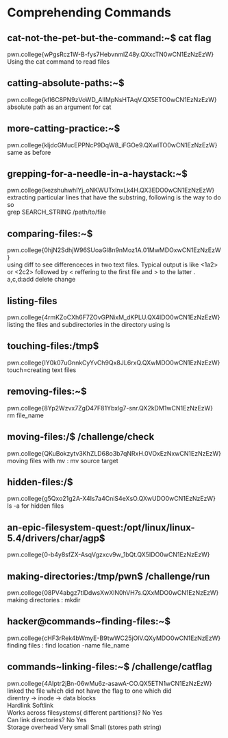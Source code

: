 # Comprehending Commands
## cat-not-the-pet-but-the-command:~$ cat flag
pwn.college{wPgsRcz1W-B-fys7HebvnmlZ48y.QXxcTN0wCN1EzNzEzW}  
Using the cat command to read files
## catting-absolute-paths:~$ 
pwn.college{kfI6C8PN9zVoWD_AIlMpNsHTAqV.QX5ETO0wCN1EzNzEzW}  
absolute path as an argument for cat
## more-catting-practice:~$ 
pwn.college{kljdcGMucEPPNcP9DqW8_iFGOe9.QXwITO0wCN1EzNzEzW}  
same as before
## grepping-for-a-needle-in-a-haystack:~$ 
pwn.college{kezshuhwhlYj_oNKWUTxInxLk4H.QX3EDO0wCN1EzNzEzW}  
extracting particular lines that have the substring, following is the way to do so  
grep SEARCH_STRING /path/to/file
## comparing-files:~$ 
pwn.college{0hjN2SdhjW96SUoaGl8n9nMoz1A.01MwMDOxwCN1EzNzEzW}  
using diff to see differenceces in two text files. Typical output is like <1a2> or <2c2> followed by < reffering to the first file and > to the latter . a,c,d:add delete change
## listing-files
pwn.college{4rmKZoCXh6F7ZOvGPNixM_dKPLU.QX4IDO0wCN1EzNzEzW}  
listing the files and subdirectories in the directory using ls  
## touching-files:/tmp$ 
pwn.college{IY0k07uGnnkCyYvCh9Qx8JL6rxQ.QXwMDO0wCN1EzNzEzW}  
touch=creating text files
## removing-files:~$
pwn.college{8Yp2Wzvx7ZgD47F81Ybxlg7-snr.QX2kDM1wCN1EzNzEzW}  
rm file_name
## moving-files:/$ /challenge/check
pwn.college{QKuBokzytv3KhZLD68o3b7qNRxH.0VOxEzNxwCN1EzNzEzW}  
moving files with mv : mv source target
## hidden-files:/$
pwn.college{g5Qxo21g2A-X4Is7a4CniS4eXsO.QXwUDO0wCN1EzNzEzW}  
ls -a for hidden files
## an-epic-filesystem-quest:/opt/linux/linux-5.4/drivers/char/agp$ 
pwn.college{0-b4y8sfZX-AsqVgzxcv9w_1bQt.QX5IDO0wCN1EzNzEzW}  
## making-directories:/tmp/pwn$ /challenge/run
pwn.college{08PV4abgz7tlDdwsXwXlN0hVH7s.QXxMDO0wCN1EzNzEzW}  
making directories : mkdir  
## hacker@commands~finding-files:~$ 
pwn.college{cHF3rRek4bWmyE-B9twWC25jOlV.QXyMDO0wCN1EzNzEzW}  
finding files : find location -name file_name  
## commands~linking-files:~$ /challenge/catflag
pwn.college{4AIptr2jBn-06wMu6z-asawA-CO.QX5ETN1wCN1EzNzEzW}  
linked the file which did not have the flag to one which did  
direntry → inode → data blocks  
Hardlink Softlink  
Works across filesystems( different partitions)?	 No	 Yes  
Can link directories?	 No	 Yes  
Storage overhead	Very small	Small (stores path string)  
